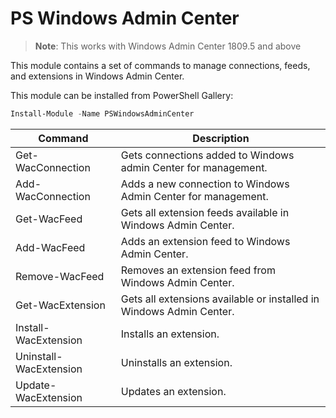 # PS Windows Admin Center

> **Note**: This works with Windows Admin Center 1809.5 and above

This module contains a set of commands to manage connections, feeds, and extensions in Windows Admin Center.

This module can be installed from PowerShell Gallery:

```powershell
Install-Module -Name PSWindowsAdminCenter 
```

| Command                | Description                                                  |
| ---------------------- | ------------------------------------------------------------ |
| Get-WacConnection      | Gets connections added to Windows admin Center for management. |
| Add-WacConnection      | Adds a new connection to Windows Admin Center for management. |
| Get-WacFeed            | Gets all extension feeds available in Windows Admin Center.  |
| Add-WacFeed            | Adds an extension feed to Windows Admin Center.              |
| Remove-WacFeed         | Removes an extension feed from Windows Admin Center.         |
| Get-WacExtension       | Gets all extensions available or installed in Windows Admin Center. |
| Install-WacExtension   | Installs an extension.                                       |
| Uninstall-WacExtension | Uninstalls an extension.                                     |
| Update-WacExtension    | Updates an extension.                                        |


